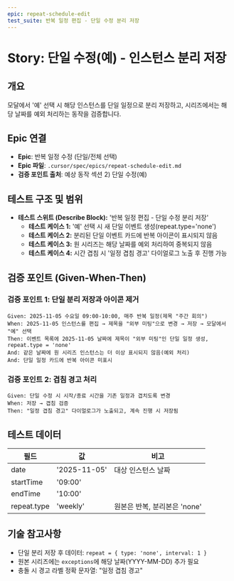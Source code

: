 ```yaml
---
epic: repeat-schedule-edit
test_suite: 반복 일정 편집 - 단일 수정 분리 저장
---
```


# Story: 단일 수정(예) - 인스턴스 분리 저장

## 개요

모달에서 '예' 선택 시 해당 인스턴스를 단일 일정으로 분리 저장하고, 시리즈에서는 해당 날짜를 예외 처리하는 동작을 검증합니다.

## Epic 연결

- **Epic**: 반복 일정 수정 (단일/전체 선택)
- **Epic 파일**: `.cursor/spec/epics/repeat-schedule-edit.md`
- **검증 포인트 출처**: 예상 동작 섹션 2) 단일 수정(예)

## 테스트 구조 및 범위

- **테스트 스위트 (Describe Block):** '반복 일정 편집 - 단일 수정 분리 저장'
  - **테스트 케이스 1:** '예' 선택 시 새 단일 이벤트 생성(repeat.type='none')
  - **테스트 케이스 2:** 분리된 단일 이벤트 카드에 반복 아이콘이 표시되지 않음
  - **테스트 케이스 3:** 원 시리즈는 해당 날짜를 예외 처리하여 중복되지 않음
  - **테스트 케이스 4:** 시간 겹침 시 '일정 겹침 경고' 다이얼로그 노출 후 진행 가능

## 검증 포인트 (Given-When-Then)

### 검증 포인트 1: 단일 분리 저장과 아이콘 제거

```
Given: 2025-11-05 수요일 09:00-10:00, 매주 반복 일정(제목 "주간 회의")
When: 2025-11-05 인스턴스를 편집 → 제목을 "외부 미팅"으로 변경 → 저장 → 모달에서 "예" 선택
Then: 이벤트 목록에 2025-11-05 날짜에 제목이 "외부 미팅"인 단일 일정 생성, repeat.type = 'none'
And: 같은 날짜에 원 시리즈 인스턴스는 더 이상 표시되지 않음(예외 처리)
And: 단일 일정 카드에 반복 아이콘 미표시
```

### 검증 포인트 2: 겹침 경고 처리

```
Given: 단일 수정 시 시작/종료 시간을 기존 일정과 겹치도록 변경
When: 저장 → 겹침 검증
Then: "일정 겹침 경고" 다이얼로그가 노출되고, 계속 진행 시 저장됨
```

## 테스트 데이터

| 필드        | 값              | 비고                         |
| ----------- | ---------------- | ---------------------------- |
| date        | '2025-11-05'     | 대상 인스턴스 날짜           |
| startTime   | '09:00'          |                              |
| endTime     | '10:00'          |                              |
| repeat.type | 'weekly'         | 원본은 반복, 분리본은 'none' |

## 기술 참고사항

- 단일 분리 저장 후 데이터: `repeat = { type: 'none', interval: 1 }`
- 원본 시리즈에는 `exceptions`에 해당 날짜(YYYY-MM-DD) 추가 필요
- 충돌 시 경고 라벨 정확 문자열: "일정 겹침 경고"


